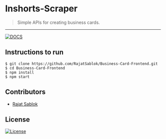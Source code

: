 # Inshorts-Scraper

> <Subtitle>
> Simple APIs for creating business cards.

---

[![DOCS](https://img.shields.io/badge/Documentation-see%20docs-green?style=flat-square&logo=appveyor)](https://documenter.getpostman.com/view/8339014/Szzheyjd)

<!-- [![UI ](https://img.shields.io/badge/User%20Interface-Link%20to%20UI-orange?style=flat-square&logo=appveyor)](INSERT_UI_LINK_HERE) -->
<!-- ## Features
- Directly save y
- Endpoint for all categories
- Endpoint for both English and Hindi news
- Directly save your results to a CSV file -->

## Instructions to run

```
$ git clone https://github.com/RajatSablok/Business-Card-Frontend.git
$ cd Business-Card-Frontend
$ npm install
$ npm start
```

## Contributors

- <a href="https://github.com/RajatSablok">Rajat Sablok</a>

## License

[![License](http://img.shields.io/:license-mit-blue.svg?style=flat-square)](http://badges.mit-license.org)

